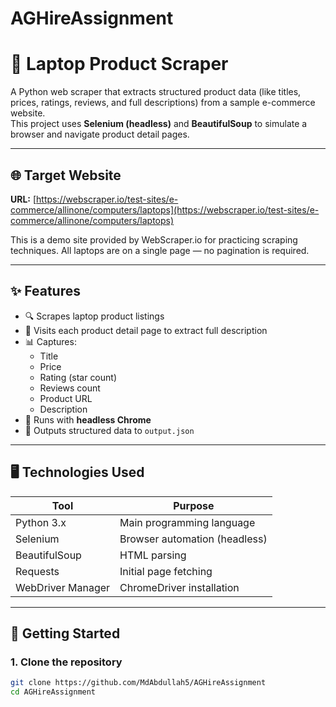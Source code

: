 # AGHireAssignment

# 🧠 Laptop Product Scraper

A Python web scraper that extracts structured product data (like titles, prices, ratings, reviews, and full descriptions) from a sample e-commerce website.  
This project uses **Selenium (headless)** and **BeautifulSoup** to simulate a browser and navigate product detail pages.

---

## 🌐 Target Website

**URL:** [https://webscraper.io/test-sites/e-commerce/allinone/computers/laptops](https://webscraper.io/test-sites/e-commerce/allinone/computers/laptops)

This is a demo site provided by WebScraper.io for practicing scraping techniques. All laptops are on a single page — no pagination is required.

---

## ✨ Features

- 🔍 Scrapes laptop product listings
- 🔗 Visits each product detail page to extract full description
- 📊 Captures:
  - Title
  - Price
  - Rating (star count)
  - Reviews count
  - Product URL
  - Description
- 🧠 Runs with **headless Chrome**
- 💾 Outputs structured data to `output.json`

---

## 🖥️ Technologies Used

| Tool              | Purpose                        |
|------------------|--------------------------------|
| Python 3.x        | Main programming language       |
| Selenium          | Browser automation (headless)   |
| BeautifulSoup     | HTML parsing                    |
| Requests          | Initial page fetching           |
| WebDriver Manager | ChromeDriver installation       |

---

## 🚀 Getting Started

### 1. Clone the repository

```bash
git clone https://github.com/MdAbdullah5/AGHireAssignment
cd AGHireAssignment
